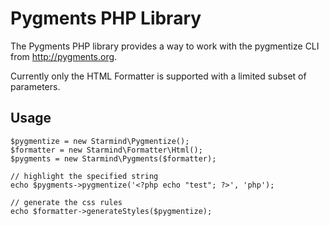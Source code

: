 Pygments PHP Library
====================

The Pygments PHP library provides a way to work with the pygmentize CLI from http://pygments.org.

Currently only the HTML Formatter is supported with a limited subset of parameters.

Usage
-----

    $pygmentize = new Starmind\Pygmentize();  
    $formatter = new Starmind\Formatter\Html();  
    $pygments = new Starmind\Pygments($formatter);
    
    // highlight the specified string
    echo $pygments->pygmentize('<?php echo "test"; ?>', 'php');
    
    // generate the css rules
    echo $formatter->generateStyles($pygmentize);

